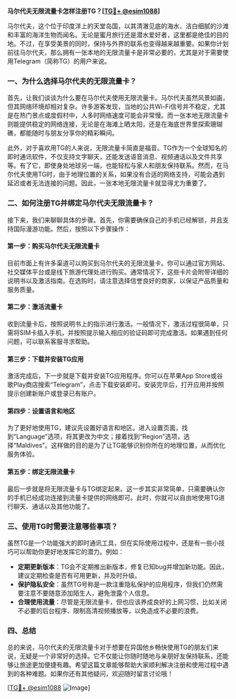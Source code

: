 **马尔代夫无限流量卡怎样注册TG？[[TG💪+ @esim1088](https://t.me/s/esim1088)]**

马尔代夫，这个位于印度洋上的天堂岛国，以其清澈见底的海水、洁白细腻的沙滩和丰富的海洋生物而闻名。无论是蜜月旅行还是潜水爱好者，这里都是绝佳的目的地。不过，在享受美景的同时，保持与外界的联系也变得越来越重要。如果你计划前往马尔代夫，那么拥有一张本地的无限流量卡是非常必要的，尤其是对于需要使用Telegram（简称TG）的用户来说。

### 一、为什么选择马尔代夫的无限流量卡？

首先，让我们谈谈为什么要在马尔代夫使用无限流量卡。马尔代夫虽然风景如画，但其网络环境却相对复杂。许多游客发现，当地的公共Wi-Fi信号并不稳定，尤其是在热门景点或度假村中，人多时网络速度可能会非常慢。而一张本地无限流量卡则能提供稳定的网络连接，无论是在海滩上晒太阳，还是在海底世界里探索珊瑚礁，都能随时与朋友分享你的精彩瞬间。

此外，对于喜欢用TG的人来说，无限流量卡简直是福音。TG作为一个全球知名的即时通讯软件，不仅支持文字聊天，还能发送语音消息、视频通话以及文件共享等。有了它，即使身处地球另一端，也能轻松与家人和朋友保持联系。然而，在马尔代夫使用TG时，由于地理位置的关系，如果没有合适的网络支持，可能会遇到延迟或者无法连接的问题。因此，一张本地无限流量卡就显得尤为重要了。

### 二、如何注册TG并绑定马尔代夫无限流量卡？

接下来，我们来聊聊具体的步骤。首先，你需要确保自己的手机已经解锁，并且支持国际漫游功能。然后，按照以下步骤操作：

#### 第一步：购买马尔代夫无限流量卡

目前市面上有许多渠道可以购买到马尔代夫的无限流量卡。你可以通过官方网站、社交媒体平台或是线下旅游代理处进行购买。通常情况下，这些卡片会附带详细的说明书以及激活指南。在选购时，请注意选择信誉良好的商家，以保证产品质量和服务质量。

#### 第二步：激活流量卡

收到流量卡后，按照说明书上的指示进行激活。一般情况下，激活过程很简单，只需将SIM卡插入手机，并按照提示输入相应的验证码即可完成激活。如果遇到任何问题，可以联系客服寻求帮助。

#### 第三步：下载并安装TG应用

激活完成后，下一步就是下载并安装TG应用程序。你可以在苹果App Store或谷歌Play商店搜索“Telegram”，点击下载安装即可。安装完毕后，打开应用并按照提示创建新账户或登录已有账户。

#### 第四步：设置语言和地区

为了更好地使用TG，建议先设置好语言和地区。进入设置页面，找到“Language”选项，将其更改为中文；接着找到“Region”选项，选择“Maldives”。这样做的目的是为了让TG能够识别你所在的地理位置，从而优化服务体验。

#### 第五步：绑定无限流量卡

最后一步就是将无限流量卡与TG绑定起来。这一步其实非常简单，只需要确认你的手机已经成功连接到流量卡提供的网络即可。此时，你就可以自由地使用TG进行聊天、通话以及其他功能了。

### 三、使用TG时需要注意哪些事项？

虽然TG是一个功能强大的即时通讯工具，但在实际使用过程中，还是有一些小技巧可以帮助你更好地发挥它的潜力。例如：

- **定期更新版本**：TG会不定期推出新版本，修复已知bug并增加新功能。因此，建议定期检查是否有可用更新，并及时升级。
- **保护隐私安全**：虽然TG号称是一款注重隐私保护的应用程序，但我们仍然需要注意不要随意添加陌生人，避免泄露个人信息。
- **合理使用流量**：尽管是无限流量卡，但也应该养成良好的上网习惯，比如关闭不必要的后台程序、限制高清视频播放等，以免造成不必要的浪费。

### 四、总结

总的来说，马尔代夫的无限流量卡对于想要在异国他乡畅快使用TG的朋友们来说，无疑是一个非常好的选择。它不仅能让你随时随地与亲朋好友保持联系，还能够让旅途更加便捷有趣。希望这篇文章能够帮助大家顺利解决注册和使用过程中遇到的各种难题。如果你还有其他疑问，欢迎随时留言讨论哦！

[[TG💪+ @esim1088](https://t.me/s/esim1088) ![Image](https://i.postimg.cc/4NQfJmqS/Snipaste-2025-05-13-00-14-12.png)]